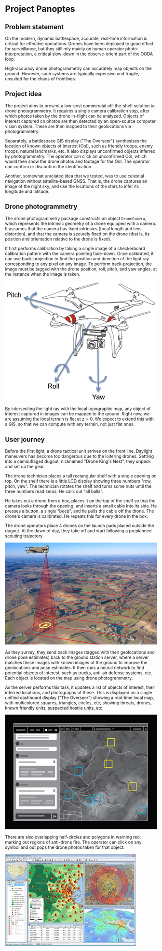 # Project Panoptes

## Problem statement

On the modern, dynamic battlespace, accurate, real-time information is critical for effective operations. Drones have been deployed to good effect for surveillance, but they still rely mainly on human operator photo-interpretation, a critical slow-down in the observe-orient part of the OODA loop.

High-accuracy drone photogrammetry can accurately map objects on the ground. However, such systems are typically expensive and fragile, unsuited for the chaos of frontlines.

## Project idea

The project aims to present a low-cost commercial off-the-shelf solution to drone photogrammetry. It requires a single camera calibration step, after which photos taken by the drone in-flight can be analyzed. Objects of interest captured on photos are then detected by an open-source computer vision system. These are then mapped to their geolocations via photogrammetry.

Separately, a battlespace GIS display ("The Overseer") synthesizes the location of known objects of interest (OoI), such as friendly troops, enemy troops, natural landmarks, etc. It also displays unconfirmed objects inferred by photogrammetry. The operator can click on unconfirmed OoI, which would then show the drone photos and footage for the OoI. The operator can confirm or disconfirm the identification.

Another, somewhat unrelated idea that we tested, was to use celestial navigation without satellite-based GNSS. That is, the drone captures an image of the night sky, and use the locations of the stars to infer its longitude and latitude.

## Drone photogrammetry

The drone photogrammetry package constructs an object `DroneCamera`, which represents the intrinsic geometry of a drone equipped with a camera. It assumes that the camera has fixed intrinsics (focal length and lens distortion), and that the camera is securely fixed on the drone (that is, its position and orientation relative to the drone is fixed).

It first performs calibration by taking a single image of a checkerboard calibration pattern with the camera pointing face-down. Once calibrated, it can use back-projection to find the position and direction of the light ray corresponding to any pixel on any image. To perform back-projection, the image must be tagged with the drone position, roll, pitch, and yaw angles, at the instance when the image is taken.

![](presentation_images/drone_rpy.jpg)

By intersecting the light ray with the local topographic map, any object of interest captured in images can be mapped to the ground. Right now, we are assuming the local terrain is flat at $z = 0$. We expect to extend this with a GIS, so that we can compute with any terrain, not just flat ones.

## User journey

Before the first light, a drone tactical unit arrives on the front line. Daylight maneuvers has become too dangerous due to the loitering drones. Settling into a camouflaged dugout, nicknamed "Drone King's Nest", they unpack and set up the gear.

The drone technician places a tall rectangular shelf with a single opening on top. On the shelf there is a little LCD display showing three numbers "row, pitch, yaw". The technician rotates the shelf and turns some nuts until the three numbers read zeros. He calls out "all balls".

He takes out a drone from a box, places it on the top of the shelf so that the camera looks through the opening, and inserts a small cable into its side. He presses a button, a single "beep", and he pulls the cable off the drone. The drone's camera is calibrated. He repeats this for every drone in the box.

The drone operators place 4 drones on the launch pads placed outside the dugout. At the dawn of day, they take off and start following a preplanned scouting trajectory.

![](presentation_images/drone_photogrammetry.jpg)

As they survey, they send back images (tagged with their geolocations and drone pose estimates) back to the ground station server, where a server matches these images with known images of the ground to improve the geolocations and pose estimates. It then runs a neural network to find potential objects of interest, such as trucks, anti-air defense systems, etc. Each object is located on the map using drone photogrammetry.

As the server performs this task, it updates a list of objects of interest, their inferred locations, and photographs of these. This is displayed on a single unified dashboard display ("The Overseer") showing a real-time local map, with multicolored squares, triangles, circles, etc, showing threats, drones, known friendly units, suspected hostile units, etc.

![](presentation_images/battlespace_overseer_2.jpg)


There are also overlapping half-circles and polygons in warning red, marking out regions of anti-drone fire. The operator can click on any symbol and out pops the drone photos taken for that object.

![](presentation_images/battlespace_overseer.jpg)
